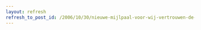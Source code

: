 ```yaml
---
layout: refresh
refresh_to_post_id: /2006/10/30/nieuwe-mijlpaal-voor-wij-vertrouwen-de-stemcomputers-niet
---
```

